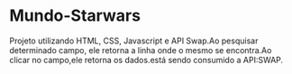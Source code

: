 # Mundo-Starwars
Projeto utilizando HTML, CSS, Javascript e API Swap.Ao pesquisar determinado campo, ele retorna a linha onde o mesmo se encontra.Ao clicar no campo,ele retorna os dados.está sendo consumido a API:SWAP.
